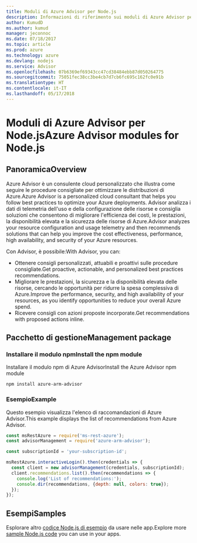 ```yaml
---
title: Moduli di Azure Advisor per Node.js
description: Informazioni di riferimento sui moduli di Azure Advisor per Node.js
author: KumudD
ms.author: kumud
manager: jeconnoc
ms.date: 07/18/2017
ms.topic: article
ms.prod: azure
ms.technology: azure
ms.devlang: nodejs
ms.service: Advisor
ms.openlocfilehash: 07b6369ef69343cc47cd38484ebb87d050264775
ms.sourcegitcommit: 75051fec38cc3be4cb7d7cb6fc695c162fc0e91b
ms.translationtype: HT
ms.contentlocale: it-IT
ms.lasthandoff: 05/17/2018
---
```

# <a name="azure-advisor-modules-for-nodejs"></a><span data-ttu-id="e1f23-103">Moduli di Azure Advisor per Node.js</span><span class="sxs-lookup"><span data-stu-id="e1f23-103">Azure Advisor modules for Node.js</span></span>

## <a name="overview"></a><span data-ttu-id="e1f23-104">Panoramica</span><span class="sxs-lookup"><span data-stu-id="e1f23-104">Overview</span></span>

<span data-ttu-id="e1f23-105">Azure Advisor è un consulente cloud personalizzato che illustra come seguire le procedure consigliate per ottimizzare le distribuzioni di Azure.</span><span class="sxs-lookup"><span data-stu-id="e1f23-105">Azure Advisor is a personalized cloud consultant that helps you follow best practices to optimize your Azure deployments.</span></span> <span data-ttu-id="e1f23-106">Advisor analizza i dati di telemetria dell'uso e della configurazione delle risorse e consiglia soluzioni che consentono di migliorare l'efficienza dei costi, le prestazioni, la disponibilità elevata e la sicurezza delle risorse di Azure.</span><span class="sxs-lookup"><span data-stu-id="e1f23-106">Advisor analyzes your resource configuration and usage telemetry and then recommends solutions that can help you improve the cost effectiveness, performance, high availability, and security of your Azure resources.</span></span>

<span data-ttu-id="e1f23-107">Con Advisor, è possibile:</span><span class="sxs-lookup"><span data-stu-id="e1f23-107">With Advisor, you can:</span></span>
- <span data-ttu-id="e1f23-108">Ottenere consigli personalizzati, attuabili e proattivi sulle procedure consigliate.</span><span class="sxs-lookup"><span data-stu-id="e1f23-108">Get proactive, actionable, and personalized best practices recommendations.</span></span>
- <span data-ttu-id="e1f23-109">Migliorare le prestazioni, la sicurezza e la disponibilità elevata delle risorse, cercando le opportunità per ridurre la spesa complessiva di Azure.</span><span class="sxs-lookup"><span data-stu-id="e1f23-109">Improve the performance, security, and high availability of your resources, as you identify opportunities to reduce your overall Azure spend.</span></span>
- <span data-ttu-id="e1f23-110">Ricevere consigli con azioni proposte incorporate.</span><span class="sxs-lookup"><span data-stu-id="e1f23-110">Get recommendations with proposed actions inline.</span></span>

## <a name="management-package"></a><span data-ttu-id="e1f23-111">Pacchetto di gestione</span><span class="sxs-lookup"><span data-stu-id="e1f23-111">Management package</span></span>

### <a name="install-the-npm-module"></a><span data-ttu-id="e1f23-112">Installare il modulo npm</span><span class="sxs-lookup"><span data-stu-id="e1f23-112">Install the npm module</span></span>

<span data-ttu-id="e1f23-113">Installare il modulo npm di Azure Advisor</span><span class="sxs-lookup"><span data-stu-id="e1f23-113">Install the Azure Advisor npm module</span></span>

```bash
npm install azure-arm-advisor
```

### <a name="example"></a><span data-ttu-id="e1f23-114">Esempio</span><span class="sxs-lookup"><span data-stu-id="e1f23-114">Example</span></span>

<span data-ttu-id="e1f23-115">Questo esempio visualizza l'elenco di raccomandazioni di Azure Advisor.</span><span class="sxs-lookup"><span data-stu-id="e1f23-115">This example displays the list of recommendations from Azure Advisor.</span></span>

```javascript
const msRestAzure = require('ms-rest-azure');
const advisorManagement = require('azure-arm-advisor');

const subscriptionId = 'your-subscription-id';

msRestAzure.interactiveLogin().then(credentials => {
  const client = new advisorManagement(credentials, subscriptionId);
  client.recommendations.list().then(recommendations => {
    console.log('List of recommendations:');
    console.dir(recommendations, {depth: null, colors: true});
  });
});
```

## <a name="samples"></a><span data-ttu-id="e1f23-116">Esempi</span><span class="sxs-lookup"><span data-stu-id="e1f23-116">Samples</span></span>

<span data-ttu-id="e1f23-117">Esplorare altro [codice Node.js di esempio](https://azure.microsoft.com/resources/samples/?platform=nodejs) da usare nelle app.</span><span class="sxs-lookup"><span data-stu-id="e1f23-117">Explore more [sample Node.js code](https://azure.microsoft.com/resources/samples/?platform=nodejs) you can use in your apps.</span></span>
